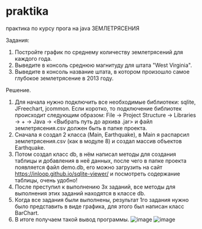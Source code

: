 # praktika
практика по курсу прога на java ЗЕМЛЕТРЯСЕНИЯ

Задания:
1) Постройте график по среднему количеству землетрясений для каждого года.
2) Выведите в консоль среднюю магнитуду для штата "West Virginia".
3) Выведите в консоль название штата, в котором произошло самое глубокое землетрясение в 2013 году.


Решение.
1) Для начала нужно подключить все необходимые библиотеки: sqlite, JFreechart, jcommon. Если коротко, то подключение библиотек происходит следующим образом:
File -> Project Structure -> Libraries -> + -> Java -> <Выбрать путь до архива .jar> и файл землетрясения.csv должен быть в папке проекта.
2) Сначала я создал 2 класса (Main, Earthquake), в Main я распарсил землетрясения.csv (как в модуле 8) и создал массив объектов Earthquake.
3) Потом создал класс db, в нём написал методы для создания таблицы и добавления в неё данных, после чего в папке проекта появляется файл demo.db, его можно загрузить на сайт https://inloop.github.io/sqlite-viewer/ и посмотреть содержание таблицы, очень удобно!
4) После преступил к выполнению 3х заданий, все методы для выполнения этих заданий находятся в классе db.
5) Когда все задания были выполнены, результат 1го задания нужно было представить в виде графика, для этого был написан класс BarChart.
6) В итоге получаем такой вывод программы.
![image](https://github.com/uiovan/praktika/assets/152408698/f7b74221-d4cd-4996-be72-93e8278efb64)
![image](https://github.com/uiovan/praktika/assets/152408698/66117604-1d65-4639-89a1-9c4ff9d89f12)

